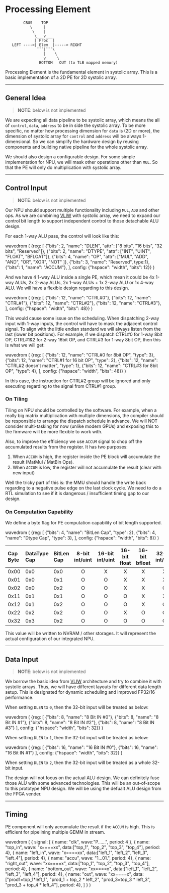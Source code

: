 # Processing Element

```ascii_art
        CBUS    TOP
           \     |
            \    |
             \___v___
             | Proc  |
   LEFT ---->| Elem  |-----> RIGHT
              ¯¯¯|¯¯¯\
                 |    \
                 v     \
               BOTTOM   OUT (to TLB mapped memory)
```

Processing Element is the fundamental element in systolic array. This is a basic implementation of a 2D PE for 2D systolic array.


-----------

## General Idea

> **NOTE**: below is not implemented

We are expecting all data pipeline to be systolic array, which means the all of `control`, `data`, `address` to be in side the systolic array. To be more specific, no matter how processing dimension for `data` is (2D or more), the dimension of systolic array for `control` and `address` will be always 1-dimensional. So we can simplify the hardware design by reusing components and building native pipeline for the whole systolic array.

We should also design a configurable design. For some simple implementation for NPU, we will mask other operations other than `MUL`. So that the PE will only do multiplication with systolic array.

-----------

## Control Input

> **NOTE**: below is not implemented

Our NPU should support multiple functionality including `MUL`, `ADD` and other ops. As we are combining [VLIW](https://en.wikipedia.org/wiki/Very_long_instruction_word) with systolic array, we need to expand our control bit length to support independent control to those detachable ALU design.

For each 1-way ALU pass, the control will look like this:

wavedrom (
    {reg: [
        {"bits": 2, "name": "DLEN", "attr": ["8 bits", "16 bits", "32 bits", "Reserved"]},
        {"bits": 2, "name": "DTYPE", "attr": ["INT", "UINT", "FLOAT", "BFLOAT"]},
        {"bits": 4, "name": "OP", "attr": ["MUL", "ADD", "AND", "OR", "XOR", "NOT" ]},
        {"bits": 3, "name": "Reserved", type:1},
        {"bits": 1, "name": "ACCUM"},
    ],
    config: {"hspace": "width", "bits": 12}}
)

And we have 4 1-way ALU inside a single PE, which mean it could be 4x 1-way ALUs, 2x 2-way ALUs, 2x 1-way ALUs + 1x 2-way ALU or 1x 4-way ALU. We will have a flexible design regarding to this design.

wavedrom (
    {reg: [
        {"bits": 12, "name": "CTRL#0"},
        {"bits": 12, "name": "CTRL#1"},
        {"bits": 12, "name": "CTRL#2"},
        {"bits": 12, "name": "CTRL#3"},
    ],
    config: {"hspace": "width", "bits": 48}}
)

This would cause some issue on the scheduling. When dispatching 2-way input with 1-way inputs, the control will have to mask the adjacent control signal. To align with the little endian standard we will always listen from the last (lower bit positions). For example, if we dispatch CTRL#0 for 1-way 8bit OP, CTRL#1&2 for 2-way 16bit OP, and CTRL#3 for 1-way 8bit OP, then this is what we will get:

wavedrom (
    {reg: [
        {"bits": 12, "name": "CTRL#0 for 8bit OP", "type": 3},
        {"bits": 12, "name": "CTRL#1 for 16 bit OP", "type": 2},
        {"bits": 12, "name": "CTRL#2 doesn't matter", "type": 1},
        {"bits": 12, "name": "CTRL#3 for 8bit OP", "type": 4},
    ],
    config: {"hspace": "width", "bits": 48}}
)

In this case, the instruction for CTRL#2 group will be ignored and only executing regarding to the signal from CTRL#1 group.

### On Tiling

Tiling on NPU should be controlled by the software. For example, when a really big matrix multiplication with multiple dimensions, the compiler should be responsible to arrange the dispatch schedule in advance. We will NOT consider multi-tasking for now (unlike modern GPUs) and exposing this to the firmware will be more flexible to work with.

Also, to improve the efficiency we use `ACCUM` signal to chop off the accumulated results from the register. It has two purposes:
1. When `ACCUM` is high, the register inside the PE block will accumulate the result (MatMul / MatBin Ops).
2. When `ACCUM` is low, the register will not accumulate the result (clear with new input) 

Well the tricky part of this is: the MMU should handle the write back regarding to a negative pulse edge on the last clock cycle. We need to do a RTL simulation to see if it is dangerous / insufficient timing gap to our design.

### On Computation Capability

We define a byte flag for PE computation capability of bit length supported.

wavedrom (
    {reg: [
        {"bits": 4, "name": "BitLen Cap", "type": 2},
        {"bits": 4, "name": "Dtype Cap", "type": 3},
    ],
    config: {"hspace": "width", "bits": 8}}
)


|Cap Byte|DataType Cap|BitLen Cap|8-bit int/uint|16-bit int/uint|16-bit float|16-bit bfloat|32-bit int/uint|32 bit float|
|:----|:----|:----|:----:|:----:|:----:|:----:|:----:|:----:|
|0x00|0x0|0x0|O|X|X|X|X|X|
|0x01|0x0|0x1|O|O|X|X|X|X|
|0x02|0x0|0x2|O|O|X|X|O|X|    
|0x11|0x1|0x1|O|O|O|X|X|X|   
|0x12|0x1|0x2|O|O|O|X|O|O|
|0x22|0x2|0x2|O|O|X|O|O|O|
|0x32|0x3|0x2|O|O|O|O|O|O|

This value will be written to NVRAM / other storages. It will represent the actual configuration of our integrated NPU.

-----------

## Data Input

> **NOTE**: below is not implemented

We borrow the basic idea from [VLIW](https://en.wikipedia.org/wiki/Very_long_instruction_word) architecture and try to combine it with systolic arrays. Thus, we will have different layouts for different data length setup. This is designated for dynamic scheduling and improved FP32/16 performance.

When setting `DLEN` to `0`, then the 32-bit input will be treated as below:

wavedrom (
    {reg: [
        {"bits": 8, "name": "8 Bit IN #0"},
        {"bits": 8, "name": "8 Bit IN #1"},
        {"bits": 8, "name": "8 Bit IN #2"},
        {"bits": 8, "name": "8 Bit IN #3"}
    ],
    config: {"hspace": "width", "bits": 32}}
)

When setting `DLEN` to `1`, then the 32-bit input will be treated as below:

wavedrom (
    {reg: [
        {"bits": 16, "name": "16 Bit IN #0"},
        {"bits": 16, "name": "16 Bit IN #1"}
    ],
    config: {"hspace": "width", "bits": 32}}
)

When setting `DLEN` to `2`, then the 32-bit input will be treated as a whole 32-bit input.

The design will not focus on the actual ALU design. We can definitely fuse those ALU with some advanced technologies. This will be an out-of-scope to this prototype NPU design. We will be using the defualt ALU design from the FPGA vender.

-----------

## Timing

PE component will only accumulate the result if the `ACCUM` is high. This is efficient for pipelining multiple GEMM in stream.

wavedrom (
    { signal: [
      { name: "clk", wave:"P......", period: 4 },
      { name: "top_in", wave: "x====xx", data:["top_1", "top_2", "top_3", "top_4"], period: 4},
      { name: "left_in", wave: "x====xx", data:["left_1", "left_2", "left_3", "left_4"], period: 4},
      { name: "accu", wave: "1...01.", period: 4},
      { name: "right_out", wave: "xx====x", data:["top_1", "top_2", "top_3", "top_4"], period: 4},
      { name: "bottom_out", wave: "xx====x", data:["left_1", "left_2", "left_3", "left_4"], period: 4},
      { name: "out", wave: "xx====x", data:["prod1=top_1*left_1", "prod_1 + top_2 * left_2", "prod_3=top_3 * left_3", "prod_3 + top_4 * left_4"], period: 4},
      ] }
)
